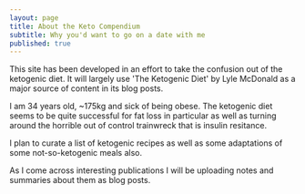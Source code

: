 ```yaml
---
layout: page
title: About the Keto Compendium
subtitle: Why you'd want to go on a date with me
published: true
---
```


This site has been developed in an effort to take the confusion out of the ketogenic diet. It will largely use 'The Ketogenic Diet' by Lyle McDonald as a major source of content in its blog posts.

I am 34 years old, ~175kg and sick of being obese. The ketogenic diet seems to be quite successful for fat loss in particular as well as turning around the horrible out of control trainwreck that is insulin resitance.

I plan to curate a list of ketogenic recipes as well as some adaptations of some not-so-ketogenic meals also.

As I come across interesting publications I will be uploading notes and summaries about them as blog posts.